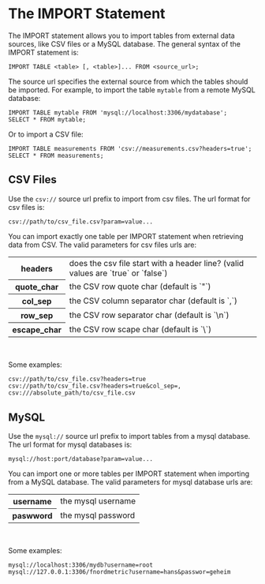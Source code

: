 The IMPORT Statement
==================

The IMPORT statement allows you to import tables from external data sources, like
CSV files or a MySQL database. The general syntax of the IMPORT statement is:

    IMPORT TABLE <table> [, <table>]... FROM <source_url>;

The source url specifies the external source from which the tables should be
imported. For example, to import the table `mytable` from a remote MySQL
database:

    IMPORT TABLE mytable FROM 'mysql://localhost:3306/mydatabase';
    SELECT * FROM mytable;

Or to import a CSV file:

    IMPORT TABLE measurements FROM 'csv://measurements.csv?headers=true';
    SELECT * FROM measurements;


CSV Files
---------

Use the `csv://` source url prefix to import from csv files. The url format
for csv files is:

    csv://path/to/csv_file.csv?param=value...

You can import exactly one table per IMPORT statement when retrieving data from CSV.
The valid parameters for csv files urls are:

<table style="width:100%;">
  <tr>
    <th>headers</th>
    <td>
      does the csv file start with a header line? (valid values are `true` or `false`)
    </td>
  </tr>
  <tr>
    <th>quote_char</th>
    <td>
      the CSV row quote char (default is `"`)
    </td>
  </tr>
  <tr>
    <th>col_sep</th>
    <td>
      the CSV column separator char (default is `,`)
    </td>
  </tr>
  <tr>
    <th>row_sep</th>
    <td>
      the CSV row separator char (default is `\n`)
    </td>
  </tr>
  <tr>
    <th>escape_char</th>
    <td>
      the CSV row scape char (default is `\`)
    </td>
  </tr>
</table>
<br />

Some examples:

    csv://path/to/csv_file.csv?headers=true
    csv://path/to/csv_file.csv?headers=true&col_sep=,
    csv:///absolute_path/to/csv_file.csv



MySQL
-----

Use the `mysql://` source url prefix to import tables from a mysql database.
The url format for mysql databases is:

    mysql://host:port/database?param=value...

You can import one or more tables per IMPORT statement when importing from a
MySQL database. The valid parameters for mysql database urls are:

<table style="width:100%;">
  <tr>
    <th>username</th>
    <td>
      the mysql username
    </td>
  </tr>
  <tr>
    <th>paswword</th>
    <td>
      the mysql password
    </td>
  </tr>
</table>
<br />

Some examples:

    mysql://localhost:3306/mydb?username=root
    mysql://127.0.0.1:3306/fnordmetric?username=hans&passwor=geheim


